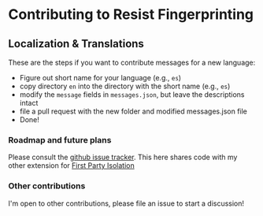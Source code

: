 # Contributing to Resist Fingerprinting 

## Localization & Translations
These are the steps if you want to contribute messages for a new language:
- Figure out short name for your language (e.g., `es`)
- copy directory `en` into the directory with the short name (e.g., `es`)
- modify the `message` fields in `messages.json`, but leave the descriptions intact
- file a pull request with the new folder and modified messages.json file
- Done!


### Roadmap and future plans
Please consult the [github issue tracker](https://github.com/mozfreddyb/webext-resistfingerprinting/issues?q=is%3Aissue+is%3Aopen+label%3A%22help+wanted%22).
This here shares code with my other extension for [First Party Isolation](https://github.com/mozfreddyb/webext-firstpartyisolation)

### Other contributions
I'm open to other contributions, please file an issue to start a discussion!
